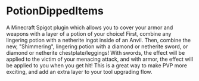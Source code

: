 # PotionDippedItems
A Minecraft Spigot plugin which allows you to cover your armor and weapons with a layer of a potion of your choice! First, combine any lingering potion with a netherite ingot inside of an Anvil. Then, combine the new, "Shimmering", lingering potion with a diamond or netherite sword, or diamond or netherite chestplate/leggings! With swords, the effect will be applied to the victim of your menacing attack, and with armor, the effect will be applied to you when you get hit! This is a great way to make PVP more exciting, and add an extra layer to your tool upgrading flow.
